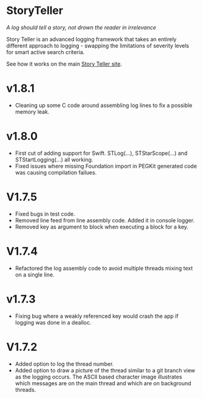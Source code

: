 # StoryTeller 

*A log should tell a story, not drown the reader in irrelevance* 

Story Teller is an advanced logging framework that takes an entirely different approach to logging - swapping the limitations of severity levels for smart active search criteria.

See how it works on the main [Story Teller site](http://drekka.github.io/StoryTeller).

# v1.8.1

* Cleaning up some C code around assembling log lines to fix a possible memory leak.

# v1.8.0

* First cut of adding support for Swift. STLog(...), STStarScope(...) and STStartLogging(...) all working.
* Fixed issues where missing Foundation import in PEGKit generated code was causing compilation failues.

# V1.7.5

* Fixed bugs in test code.
* Removed line feed from line assembly code. Added it in console logger.
* Removed key as argument to block when executing a block for a key.

# V1.7.4

* Refactored the log assembly code to avoid multiple threads mixing text on a single line.

# v1.7.3

* Fixing bug where a weakly referenced key would crash the app if logging was done in a dealloc.

# V1.7.2

* Added option to log the thread number.
* Added option to draw a picture of the thread similar to a git branch view as the logging occurs. The ASCII based character image illustrates which messages are on the main thread and which are on background threads.

